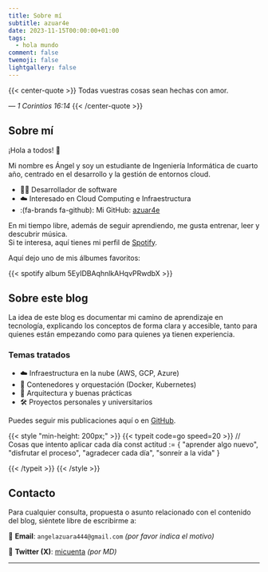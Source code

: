 ```yaml
---
title: Sobre mí
subtitle: azuar4e
date: 2023-11-15T00:00:00+01:00
tags:
  - hola mundo
comment: false
twemoji: false
lightgallery: false
---
```


{{< center-quote >}}
Todas vuestras cosas sean hechas con amor.

_— 1 Corintios 16:14_
{{< /center-quote >}}

## Sobre mí

¡Hola a todos! 👋

Mi nombre es Ángel y soy un estudiante de Ingeniería Informática de cuarto año, centrado en el desarrollo y la gestión de entornos cloud.


- 👨‍💻 Desarrollador de software
- ☁️ Interesado en Cloud Computing e Infraestructura
- :(fa-brands fa-github):  Mi GitHub: [azuar4e](https://github.com/azuar4e)


En mi tiempo libre, además de seguir aprendiendo, me gusta entrenar, leer y descubrir música.  
Si te interesa, aquí tienes mi perfil de [Spotify](https://open.spotify.com/user/angelazuara444?si=ce1ed5f9f35942ae).

Aquí dejo uno de mis álbumes favoritos:

{{< spotify album 5EyIDBAqhnlkAHqvPRwdbX >}}

## Sobre este blog

La idea de este blog es documentar mi camino de aprendizaje en tecnología, explicando los conceptos de forma clara y accesible, tanto para quienes están empezando como para quienes ya tienen experiencia.

### Temas tratados

- ☁️ Infraestructura en la nube (AWS, GCP, Azure)
- 🐳 Contenedores y orquestación (Docker, Kubernetes)
- 🧠 Arquitectura y buenas prácticas
- 🛠️ Proyectos personales y universitarios

Puedes seguir mis publicaciones aquí o en [GitHub](https://github.com/azuar4e).


{{< style "min-height: 200px;" >}}
{{< typeit code=go speed=20 >}}
// Cosas que intento aplicar cada día
const actitud := {
  "aprender algo nuevo",
  "disfrutar el proceso",
  "agradecer cada día",
  "sonreír a la vida"
}

{{< /typeit >}}
{{< /style >}}

## Contacto

Para cualquier consulta, propuesta o asunto relacionado con el contenido del blog, siéntete libre de escribirme a:

📮 **Email**: `angelazuara444@gmail.com` _(por favor indica el motivo)_

📱 **Twitter (X)**: [micuenta](link) _(por MD)_

---

<!-- markdownlint-disable-file -->